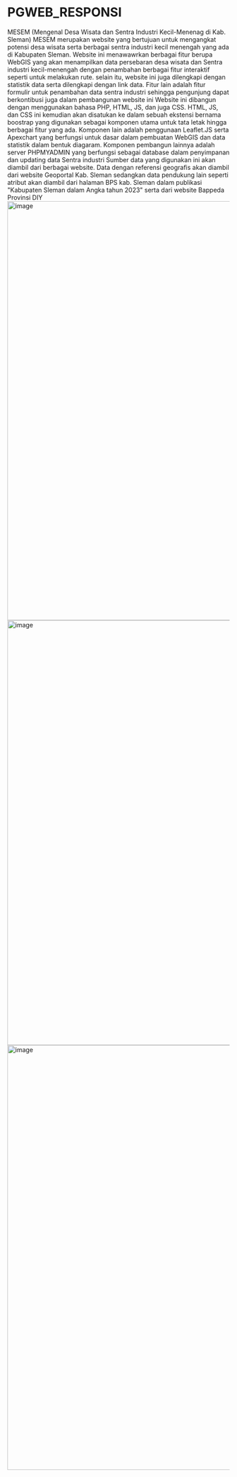 # PGWEB_RESPONSI
MESEM (Mengenal Desa Wisata dan Sentra Industri Kecil-Menenag di Kab. Sleman)
MESEM merupakan website yang bertujuan untuk mengangkat potensi desa wisata serta berbagai sentra industri kecil menengah yang ada di Kabupaten Sleman. Website ini menawawrkan berbagai fitur berupa WebGIS yang akan menampilkan data persebaran desa wisata dan Sentra industri kecil-menengah dengan penambahan berbagai fitur interaktif seperti untuk melakukan rute. selain itu, website ini juga dilengkapi dengan statistik data serta dilengkapi dengan link data. Fitur lain adalah fitur formulir untuk penambahan data sentra industri sehingga pengunjung dapat berkontibusi juga dalam pembangunan website ini
Website ini dibangun dengan menggunakan bahasa PHP, HTML, JS, dan juga CSS. HTML, JS, dan CSS ini kemudian akan disatukan ke dalam sebuah ekstensi bernama boostrap yang digunakan sebagai komponen utama untuk tata letak hingga berbagai fitur yang ada. Komponen lain adalah penggunaan Leaflet.JS serta Apexchart yang berfungsi untuk dasar dalam pembuatan WebGIS dan data statistik dalam bentuk diagaram. Komponen pembangun lainnya adalah server PHPMYADMIN yang berfungsi sebagai database dalam penyimpanan dan updating data Sentra industri
Sumber data yang digunakan ini akan diambil dari berbagai website. Data dengan referensi geografis akan diambil dari website Geoportal Kab. Sleman sedangkan data pendukung lain seperti atribut akan diambil dari halaman BPS kab. Sleman dalam publikasi "Kabupaten Sleman dalam Angka tahun 2023" serta dari website Bappeda Provinsi DIY
<img width="947" alt="image" src="https://github.com/Azrilrozaqiarrosyid/PGWEB_RESPONSI/assets/142295337/70bd6b8d-577e-47a2-b4c6-2bcc92352219">
<img width="960" alt="image" src="https://github.com/Azrilrozaqiarrosyid/PGWEB_RESPONSI/assets/142295337/95b17728-6651-4554-9749-e96e257709bf">
<img width="960" alt="image" src="https://github.com/Azrilrozaqiarrosyid/PGWEB_RESPONSI/assets/142295337/fa9d78f1-7e00-43e7-91a4-4c59246482b0">



